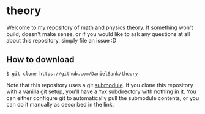 # theory

Welcome to my repository of math and physics theory.
If something won't build, doesn't make sense, or if you would like to ask any questions at all about this repository, simply file an issue :D

## How to download

`$ git clone https://github.com/DanielSank/theory`

Note that this repository uses a git [submodule](https://git-scm.com/book/en/v2/Git-Tools-Submodules).
If you clone this repository with a vanilla git setup, you'll have a `TeX` subdirectory with nothing in it.
You can either configure git to automatically pull the submodule contents, or you can do it manually as described in the link.
